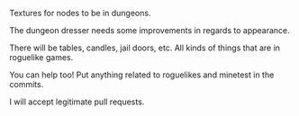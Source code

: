 Textures for nodes to be in dungeons.


The dungeon dresser needs some improvements in regards to appearance.

There will be tables, candles, jail doors, etc. All kinds of things that are in roguelike games.

You can help too! Put anything related to roguelikes and minetest in the commits.

I will accept legitimate pull requests.
